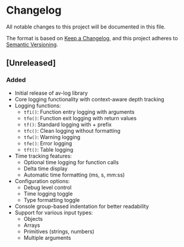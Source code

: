 # Changelog

All notable changes to this project will be documented in this file.

The format is based on [Keep a Changelog](https://keepachangelog.com/en/1.0.0/),
and this project adheres to [Semantic Versioning](https://semver.org/spec/v2.0.0.html).

## [Unreleased]

### Added

- Initial release of av-log library
- Core logging functionality with context-aware depth tracking
- Logging functions:
    - `tfi()`: Function entry logging with arguments
    - `tfo()`: Function exit logging with return values
    - `tf()`: Standard logging with + prefix
    - `tfc()`: Clean logging without formatting
    - `tfw()`: Warning logging
    - `tfe()`: Error logging
    - `tft()`: Table logging
- Time tracking features:
    - Optional time logging for function calls
    - Delta time display
    - Automatic time formatting (ms, s, mm:ss)
- Configuration options:
    - Debug level control
    - Time logging toggle
    - Type formatting toggle
- Console group-based indentation for better readability
- Support for various input types:
    - Objects
    - Arrays
    - Primitives (strings, numbers)
    - Multiple arguments
